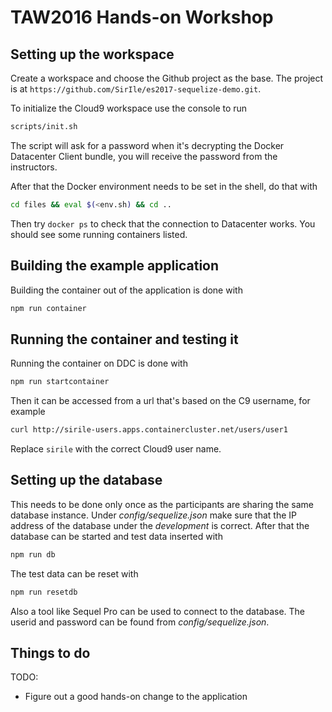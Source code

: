 # TAW2016 Hands-on Workshop

## Setting up the workspace

Create a workspace and choose the Github project as the base. The project is
at `https://github.com/SirIle/es2017-sequelize-demo.git`.

To initialize the Cloud9 workspace use the console to run

~~~bash
scripts/init.sh
~~~

The script will ask for a password when it's decrypting the Docker Datacenter
Client bundle, you will receive the password from the instructors.

After that the Docker environment needs to be set in the shell, do that with

~~~bash
cd files && eval $(<env.sh) && cd ..
~~~

Then try `docker ps` to check that the connection to Datacenter works. You
should see some running containers listed.

## Building the example application

Building the container out of the application is done with

~~~bash
npm run container
~~~

## Running the container and testing it

Running the container on DDC is done with

~~~bash
npm run startcontainer
~~~

Then it can be accessed from a url that's based on the C9 username, for example

~~~bash
curl http://sirile-users.apps.containercluster.net/users/user1
~~~

Replace `sirile` with the correct Cloud9 user name.

## Setting up the database

This needs to be done only once as the participants are sharing the same
database instance. Under *config/sequelize.json* make sure that the IP address
of the database under the *development* is correct. After that the database
can be started and test data inserted with

~~~bash
npm run db
~~~

The test data can be reset with

~~~bash
npm run resetdb
~~~

Also a tool like Sequel Pro can be used to connect to the database. The userid
and password can be found from *config/sequelize.json*.

## Things to do

TODO:
-   Figure out a good hands-on change to the application
